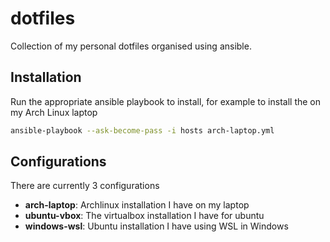 dotfiles
========

Collection of my personal dotfiles organised using ansible.

## Installation

Run the appropriate ansible playbook to install, for example to install the
on my Arch Linux laptop

```bash
ansible-playbook --ask-become-pass -i hosts arch-laptop.yml
```

## Configurations

There are currently 3 configurations

 * __arch-laptop__: Archlinux installation I have on my laptop
 * __ubuntu-vbox__: The virtualbox installation I have for ubuntu
 * __windows-wsl__: Ubuntu installation I have using WSL in Windows
